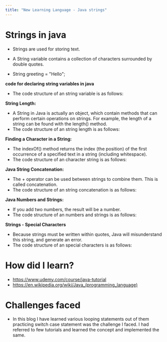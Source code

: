 ```yaml
---
title: "New Learning Language - Java strings"
---
```


 <h1>Strings in java</h1>

- Strings are used for storing text.
- A String variable contains a collection of characters surrounded by double quotes.

- String greeting = "Hello";


**code for declaring string variables in java**

 - The code structure of an string variable is as follows:

**String Length:**

   - A String in Java is actually an object, which contain methods that can perform certain operations on strings. For example, the length of a string can be found with the length() method.
   - The code structure of an string length is as follows:
   
**Finding a Character in a String:**

   - The indexOf() method returns the index (the position) of the first occurrence of a specified text in a string (including whitespace).
   - The code structure of an character string is as follows:
   
**Java String Concatenation:**

   - The + operator can be used between strings to combine them. This is called  concatenation.
   -  The code structure of an string concatenation is as follows:
   
 **Java Numbers and Strings:**
 
   - If you add two numbers, the result will be a number.
   - The code structure of an numbers and strings is as follows:
  
 **Strings - Special Characters**
 
  - Because strings must be written within quotes, Java will misunderstand this string, and generate an error.
  - The code structure of an special characters is as follows:
  
<h1>How did I learn?</h1>

  - https://www.udemy.com/course/java-tutorial
  -  https://en.wikipedia.org/wiki/Java_(programming_language)

<h1>Challenges faced</h1>

- In this blog I have learned various looping statements out of them practicing switch case statement was the challenge I faced. I had referred to few tutorials and learned the concept and implemented the same. 

